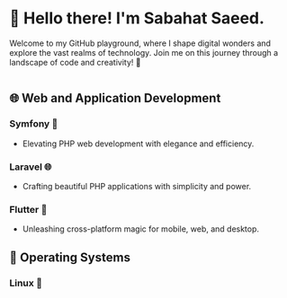# 👋 Hello there! I'm Sabahat Saeed. 

Welcome to my GitHub playground, where I shape digital wonders and explore the vast realms of technology. Join me on this journey through a landscape of code and creativity! 🚀
<!-- Add a scroll bar or fix height using HTML and CSS -->
<div style="overflow-y: scroll; max-height: 400px;">
   
## 🌐 Web and Application Development

### **Symfony** 🚀
   - Elevating PHP web development with elegance and efficiency.

### **Laravel** 🌐
   - Crafting beautiful PHP applications with simplicity and power.

### **Flutter** 🚀
   - Unleashing cross-platform magic for mobile, web, and desktop.

## 🐧 Operating Systems

### **Linux** 🐧
   - My chosen realm for unleashing development wizardry.

### **macOS** 🍎
   - A touch of Apple's charm for certain creative endeavors.

## 🚀 Version Control and CI/CD

### **GitLab** 🦊
   - Crafting code harmony with robust version control and CI/CD.

### **Jenkins** ☁️
   - Guiding code to the cloud with automated builds and deployments.

## 🛠️ Build and Dependency Management

### **Maven** 🛠️
   - Mastering the art of building and managing Java projects.

## 🐳 Containerization and Orchestration

### **Docker** 🐳
   - Containerizing applications for seamless deployment.

### **Kubernetes** ☸️
   - Orchestrating containers with finesse for scalable solutions.

## ☁️ Infrastructure as Code

### **Terraform** 🌍
   - Molding infrastructure like a sculptor, with code as my chisel.

## 📊 Project Management and Issue Tracking

### **Jira** 📅
   - Navigating the seas of project management with ease.

## ☁️ Cloud Services

### **AWS** ☁️
   - Soaring into the clouds with a powerful suite of cloud services.

### **Cloud Services** ☁️
   - Exploring the ever-expanding universe of cloud technologies.

## 🚀 DevOps

### **DevOps** 🔄
   - Bridging the gap between development and operations with finesse.
   
✨ I'm always eager to learn and adapt to new technologies and industry best practices. If you're interested in collaborating or have any questions, feel free to reach out!

📫 You can connect with me on [![LinkedIn](https://img.shields.io/badge/LinkedIn-Profile-blue?style=flat-square&logo=linkedin)](https://www.linkedin.com/in/sabahat-saeed) or [![Gmail](https://img.shields.io/badge/Gmail-Email-red?style=flat-square&logo=gmail)](mailto:sabahatsaeed31@gmail.com)
 . Let's build amazing things together!

